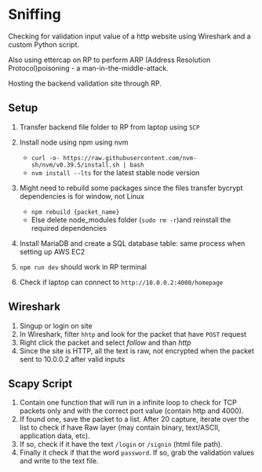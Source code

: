 # Sniffing

Checking for validation input value of a http website using Wireshark and a custom Python script. 

Also using ettercap on RP to perform ARP (Address Resolution Protocol)poisoning - a man-in-the-middle-attack. 

Hosting the backend validation site through RP. 

## Setup

1. Transfer backend file folder to RP from laptop using `SCP`
2. Install node using npm using nvm
   - `curl -o- https://raw.githubusercontent.com/nvm-sh/nvm/v0.39.5/install.sh | bash`
   - `nvm install --lts` for the latest stable node version
3. Might need to rebuild some packages since the files transfer bycrypt dependencies is for window, not Linux
   - `npm rebuild {packet_name}`
   - Else delete node_modules folder (`sudo rm -r`)and reinstall the required dependencies
4. Install MariaDB and create a SQL database table: same process when setting up AWS EC2 

5. `npm run dev` should work in RP terminal
6. Check if laptop can connect to `http://10.0.0.2:4000/homepage`

## Wireshark

1. Singup or login on site 
2. In Wireshark, filter `hhtp` and look for the packet that have `POST` request
3. Right click the packet and select *follow* and than *http* 
4. Since the site is HTTP, all the text is raw, not encrypted when the packet sent to 10.0.0.2 after valid inputs

## Scapy Script

1. Contain one function that will run in a infinite loop to check for TCP packets only and with the correct port value (contain http and 4000). 
2. If found one, save the packet to a list. After 20 capture, iterate over the list to check if have Raw layer (may contain binary, text/ASCII, application data, etc). 
3. If so, check if it have the text `/login` or `/signin` (html file path). 
4. Finally it check if that the word `password`. If so, grab the validation values and write to the text file. 

